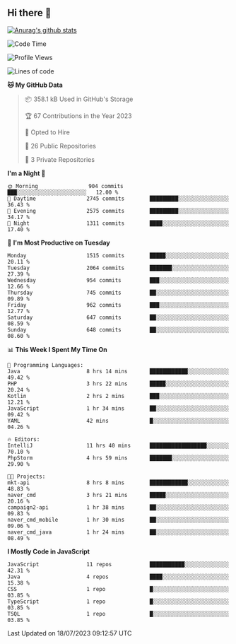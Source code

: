 ## Hi there 👋

[![Anurag's github stats](https://github-readme-stats.vercel.app/api?username=Songwonseok)](https://github.com/anuraghazra/github-readme-stats)



<!--START_SECTION:waka-->
![Code Time](http://img.shields.io/badge/Code%20Time-2%2C322%20hrs%2023%20mins-blue)

![Profile Views](http://img.shields.io/badge/Profile%20Views-4-blue)

![Lines of code](https://img.shields.io/badge/From%20Hello%20World%20I%27ve%20Written-35.0%20million%20lines%20of%20code-blue)

**🐱 My GitHub Data** 

> 📦 358.1 kB Used in GitHub's Storage 
 > 
> 🏆 67 Contributions in the Year 2023
 > 
> 💼 Opted to Hire
 > 
> 📜 26 Public Repositories 
 > 
> 🔑 3 Private Repositories 
 > 
**I'm a Night 🦉** 

```text
🌞 Morning                904 commits         ███░░░░░░░░░░░░░░░░░░░░░░   12.00 % 
🌆 Daytime                2745 commits        █████████░░░░░░░░░░░░░░░░   36.43 % 
🌃 Evening                2575 commits        █████████░░░░░░░░░░░░░░░░   34.17 % 
🌙 Night                  1311 commits        ████░░░░░░░░░░░░░░░░░░░░░   17.40 % 
```
📅 **I'm Most Productive on Tuesday** 

```text
Monday                   1515 commits        █████░░░░░░░░░░░░░░░░░░░░   20.11 % 
Tuesday                  2064 commits        ███████░░░░░░░░░░░░░░░░░░   27.39 % 
Wednesday                954 commits         ███░░░░░░░░░░░░░░░░░░░░░░   12.66 % 
Thursday                 745 commits         ██░░░░░░░░░░░░░░░░░░░░░░░   09.89 % 
Friday                   962 commits         ███░░░░░░░░░░░░░░░░░░░░░░   12.77 % 
Saturday                 647 commits         ██░░░░░░░░░░░░░░░░░░░░░░░   08.59 % 
Sunday                   648 commits         ██░░░░░░░░░░░░░░░░░░░░░░░   08.60 % 
```


📊 **This Week I Spent My Time On** 

```text
💬 Programming Languages: 
Java                     8 hrs 14 mins       ████████████░░░░░░░░░░░░░   49.42 % 
PHP                      3 hrs 22 mins       █████░░░░░░░░░░░░░░░░░░░░   20.24 % 
Kotlin                   2 hrs 2 mins        ███░░░░░░░░░░░░░░░░░░░░░░   12.21 % 
JavaScript               1 hr 34 mins        ██░░░░░░░░░░░░░░░░░░░░░░░   09.42 % 
YAML                     42 mins             █░░░░░░░░░░░░░░░░░░░░░░░░   04.26 % 

🔥 Editors: 
IntelliJ                 11 hrs 40 mins      ██████████████████░░░░░░░   70.10 % 
PhpStorm                 4 hrs 59 mins       ███████░░░░░░░░░░░░░░░░░░   29.90 % 

🐱‍💻 Projects: 
mkt-api                  8 hrs 8 mins        ████████████░░░░░░░░░░░░░   48.83 % 
naver_cmd                3 hrs 21 mins       █████░░░░░░░░░░░░░░░░░░░░   20.16 % 
campaign2-api            1 hr 38 mins        ██░░░░░░░░░░░░░░░░░░░░░░░   09.83 % 
naver_cmd_mobile         1 hr 30 mins        ██░░░░░░░░░░░░░░░░░░░░░░░   09.06 % 
naver_cmd_java           1 hr 24 mins        ██░░░░░░░░░░░░░░░░░░░░░░░   08.49 % 
```

**I Mostly Code in JavaScript** 

```text
JavaScript               11 repos            ███████████░░░░░░░░░░░░░░   42.31 % 
Java                     4 repos             ████░░░░░░░░░░░░░░░░░░░░░   15.38 % 
CSS                      1 repo              █░░░░░░░░░░░░░░░░░░░░░░░░   03.85 % 
TypeScript               1 repo              █░░░░░░░░░░░░░░░░░░░░░░░░   03.85 % 
TSQL                     1 repo              █░░░░░░░░░░░░░░░░░░░░░░░░   03.85 % 
```




 Last Updated on 18/07/2023 09:12:57 UTC
<!--END_SECTION:waka-->
